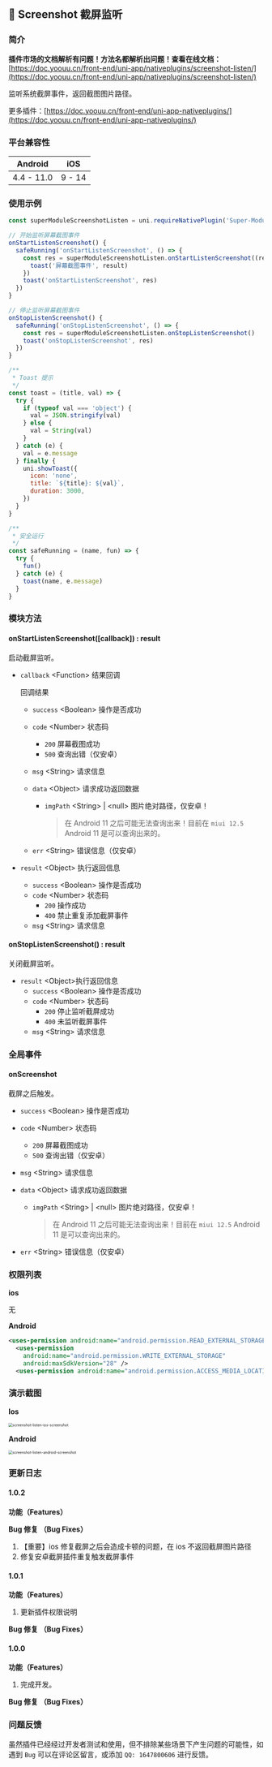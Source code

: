 ## 📌 Screenshot 截屏监听

### 简介

**插件市场的文档解析有问题！方法名都解析出问题！查看在线文档：**[https://doc.yoouu.cn/front-end/uni-app/nativeplugins/screenshot-listen/](https://doc.yoouu.cn/front-end/uni-app/nativeplugins/screenshot-listen/)

监听系统截屏事件，返回截图图片路径。

更多插件：[https://doc.yoouu.cn/front-end/uni-app-nativeplugins/](https://doc.yoouu.cn/front-end/uni-app-nativeplugins/)

### 平台兼容性

|  Android   |  iOS   |
| :--------: | :----: |
| 4.4 - 11.0 | 9 - 14 |

### 使用示例

```javascript
const superModuleScreenshotListen = uni.requireNativePlugin('Super-Module-ScreenshotListen')

// 开始监听屏幕截图事件
onStartListenScreenshot() {
  safeRunning('onStartListenScreenshot', () => {
    const res = superModuleScreenshotListen.onStartListenScreenshot((result) => {
      toast('屏幕截图事件', result)
    })
    toast('onStartListenScreenshot', res)
  })
}

// 停止监听屏幕截图事件
onStopListenScreenshot() {
  safeRunning('onStopListenScreenshot', () => {
    const res = superModuleScreenshotListen.onStopListenScreenshot()
    toast('onStopListenScreenshot', res)
  })
}

/**
 * Toast 提示
 */
const toast = (title, val) => {
  try {
    if (typeof val === 'object') {
      val = JSON.stringify(val)
    } else {
      val = String(val)
    }
  } catch (e) {
    val = e.message
  } finally {
    uni.showToast({
      icon: 'none',
      title: `${title}: ${val}`,
      duration: 3000,
    })
  }
}

/**
 * 安全运行
 */
const safeRunning = (name, fun) => {
  try {
    fun()
  } catch (e) {
    toast(name, e.message)
  }
}
```

### 模块方法

#### onStartListenScreenshot([callback]) : result

启动截屏监听。

- `callback` <Function\> 结果回调

  回调结果

  - `success` <Boolean\> 操作是否成功

  - `code` <Number\> 状态码

    - `200` 屏幕截图成功
    - `500` 查询出错（仅安卓）

  - `msg` <String\> 请求信息

  - `data` <Object\> 请求成功返回数据

    - `imgPath` <String\> | <null\> 图片绝对路径，仅安卓！

      > 在 Android 11 之后可能无法查询出来！目前在 `miui 12.5` Android 11 是可以查询出来的。

  - `err` <String\> 错误信息（仅安卓）

- `result` <Object\> 执行返回信息

  - `success` <Boolean\> 操作是否成功
  - `code` <Number\> 状态码
    - `200` 操作成功
    - `400` 禁止重复添加截屏事件
  - `msg` <String\> 请求信息

#### onStopListenScreenshot() : result

关闭截屏监听。

- `result` <Object\>执行返回信息
  - `success` <Boolean\> 操作是否成功
  - `code` <Number\> 状态码
    - `200` 停止监听截屏成功
    - `400` 未监听截屏事件
  - `msg` <String\> 请求信息

### 全局事件

#### onScreenshot

截屏之后触发。

- `success` <Boolean\> 操作是否成功

- `code` <Number\> 状态码

  - `200` 屏幕截图成功
  - `500` 查询出错（仅安卓）

- `msg` <String\> 请求信息

- `data` <Object\> 请求成功返回数据

  - `imgPath` <String\> | <null\> 图片绝对路径，仅安卓！

    > 在 Android 11 之后可能无法查询出来！目前在 `miui 12.5` Android 11 是可以查询出来的。

- `err` <String\> 错误信息（仅安卓）

### 权限列表

**ios**

无

**Android**

```xml
<uses-permission android:name="android.permission.READ_EXTERNAL_STORAGE" />
  <uses-permission
    android:name="android.permission.WRITE_EXTERNAL_STORAGE"
    android:maxSdkVersion="28" />
  <uses-permission android:name="android.permission.ACCESS_MEDIA_LOCATION"/>
```

### 演示截图

**Ios**

<img src="https://static.yoouu.cn/imgs/2021/pic-go/screenshot-listen-ios-screenshot.jpg" alt="screenshot-listen-ios-screenshot" style="zoom:50%;" />

**Android**

<img src="https://static.yoouu.cn/imgs/2021/pic-go/screenshot-listen-android-screenshot.jpeg" alt="screenshot-listen-android-screenshot" style="zoom:50%;" />

### 更新日志

#### 1.0.2

**功能（Features）**

**Bug 修复 （Bug Fixes）**

1. 【重要】ios 修复截屏之后会造成卡顿的问题，在 ios 不返回截屏图片路径
2. 修复安卓截屏插件重复触发截屏事件

#### 1.0.1

**功能（Features）**

1. 更新插件权限说明

**Bug 修复 （Bug Fixes）**

#### 1.0.0

**功能（Features）**

1. 完成开发。

**Bug 修复 （Bug Fixes）**

### 问题反馈

虽然插件已经经过开发者测试和使用，但不排除某些场景下产生问题的可能性，如遇到 `Bug` 可以在评论区留言，或添加 `QQ: 1647800606` 进行反馈。
